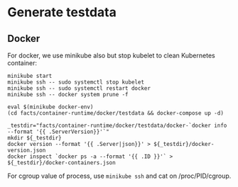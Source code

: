 # Generate testdata

## Docker

For docker, we use minikube also but stop kubelet to clean Kubernetes container:
```
minikube start
minikube ssh -- sudo systemctl stop kubelet
minikube ssh -- sudo systemctl restart docker
minikube ssh -- docker system prune -f

eval $(minikube docker-env)
(cd facts/container-runtime/docker/testdata && docker-compose up -d)

_testdir="facts/container-runtime/docker/testdata/docker-`docker info --format '{{ .ServerVersion}}'`"
mkdir ${_testdir}
docker version --format '{{ .Server|json}}' > ${_testdir}/docker-version.json
docker inspect `docker ps -a --format '{{ .ID }}'` > ${_testdir}/docker-containers.json
```

For cgroup value of process, use `minikube ssh` and cat on /proc/PID/cgroup.
